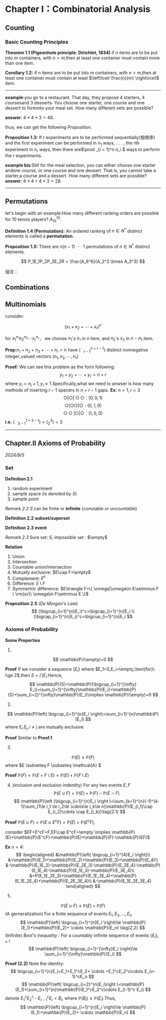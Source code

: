 # Chapter Ⅰ：Combinatorial Analysis

## Counting

### Basic Counting Principles
**Theorem 1.1 (Pigeonhole principle. Dirichlet, 1834)**
if $n$ items are to be put into $m$ containers, with $n > m$,then at least one container must contain more than one item.

**Corollary 1.2:**
if $n$ items are to be put into $m$ containers, with $n > m$,then at least one container must contain at least $\left\lceil \frac{n}{m} \right\rceil$ item.

---

**example**:you go to a restaurant. That day, they propose 4 starters, 4 coursesand 3 desserts. You choose one starter, one course and one dessert to forminto your meal set. How many different sets are possible?

**answer**: $4 \times 4 \times 3 = 48$.

thus, we can get the following Proposition.

**Proposition 1.3:**
If $r$ experiments are to be performed sequentially(按顺序) and the first experiment can be performed in $n_1$ ways, . . . , the rth experiment in $n_r$ ways, then there are$\prod _{i = 1}^n n_i
$ ways to perform the $r$ experiments.




**example bis**:Still for the meal selection, you can either choose one starter andone course, or one course and one dessert. That is, you cannot take a starter,a course and a dessert. How many different sets are possible?
**answer**: $4 \times 4 + 4 \times 3 = 28$.

---


## Permutations

let's begin with an example:How many different ranking orders are possible for 10 tennis players? $A_{10} ^{10}$.

**Definition 1.4 (Permutation):**
An ordered ranking of $n \in  N^*$ distinct elements is called a **permutation**.

**Proposition 1.5:**
There are $n(n − 1)· · · 1$ permutations of $n \in  N^*$ distinct elements.


$$
P_1E_1P_2P_3E_2R = \frac{A_6^6}{A_2^2 \times A_3^3}
$$

组合：


## Combinations


## Multinomials
consider:

$$
(x_1 + x_2 + \cdots + x_r)^n
$$

for $x_1 ^{n_1}x_2 ^{n_2}\cdots x_r ^{n_r}$， we choose $n_1$'s $x_1$ in $n$ item, and $n_2$'s $x_2$ in $n-n_1$ item.


**Prop:**$n_1+n_2+n_3+\cdots +n_r=n$ have $(^{n+r-1}_{\ \ \ r-1})$ distinct nonnegative integer_valued vectors $(n_1,n_2,\cdots,n_r)$

**Proof:** We can see this problem as the form following:
$$
y_1+y_2+\cdots+ y_r=n+r
$$
where $y_i=n_i+1,y_i\ge 1$.Specifically,what we need to anwser is how many methods of inserting $r-1$ spacers in $n+r-1$ gaps.
**Ex:** $n=1,r=3$
$$ 
\bigcirc| \bigcirc| \bigcirc \bigcirc:(0,0,1)
$$
$$
\bigcirc| \bigcirc \bigcirc| \bigcirc:(0,1,0)
$$
$$
\bigcirc \bigcirc| \bigcirc| \bigcirc:(1,0,0)
$$
**i.e.** $(^{1+3-1}_{\ \ \ 3-1})=(^3_2)=3$
***
## Chapter.II Axioms of Probability
*2024/9/5*
### Set
**Definition 2.1**
1. random experiment
2. sample space (is denoted by $S$)
3. sample point 

*Remark 2.2* $S$ can be finite or **infinite** (conutable or uncountable)

**Definition 2.2** 
**subset/superset**

**Definition 2.3**
**event**

*Remark 2.3* Sure set: $S$, impossible set : $\empty$

**Relation**

1. Union
2. Intersection
3. Countable union/intersection
4. Mutually exclusive: $E\cap F=\empty$
5. Complement: $E^c$
6. Difference: $E\setminus F$
7. Symmertric difference: $E\triangle F=\{ \omega|\omega\in E\setminus F \ \rm{or}\  \omega\in F\setminus E \}$

**Proposition 2.5** (*De Morgan's Law*)
$$
(\bigcup_{i=1}^{n}E_i)^c=\bigcap_{i=1}^{n}E_i 
\\
(\bigcap_{i=1}^{n}E_i)^c=\bigcup_{i=1}^{n}E_i 
$$
### Axioms of Probability

**Some Properties**

1. 
$$
\mathbb{P}(\empty)=0
$$

**Proof** If we consider a sequence $\{ E_i \}$ where $E_1=S,E_i=\empty,\text{for}\ i\ge 2$,then $\displaystyle S=\bigcap_{} E_i$.Hence,
$$
\mathbb{P}(S)=\mathbb{P}(\bigcup_{i=1}^{\infty} E_i)=\sum_{i=1}^{\infty}\mathbb{P}(E_i)=\mathbb{P}(S)+\sum_{i=2}^{\infty}\mathbb{P}(E_i)\implies \mathbb{P}(\empty)=0
$$

2. 
$$
\mathbb{P}\left( \bigcup_{i=1}^{n}E_i \right)=\sum_{i=1}^{n}\mathbb{P}(E_i) 
$$
where $E_i.E_j,i\not=j$ are mutually exclusive

**Proof** Similar to **Proof.1**

3. 
$$
\mathbb{P}(E)\le \mathbb{P}(F)
$$
where $E \subseteq F \subseteq \mathcal{A} $

**Proof** $\displaystyle \mathbb{P}(F)=\mathbb{P}(E+F\setminus E)=\mathbb{P}(E)+\mathbb{P}(F\setminus E)$

4. (inclusion and exclusion indentity) For any two events $E,F$
$$
\mathbb{P}(E \cup F)=\mathbb{P}(E)+\mathbb{P}(F)-\mathbb{P}(E\cap F)
$$
$$
\mathbb{P}\left (\bigcup_{i=1}^{n}E_i \right )=\sum_{k=1}^{n}(-1)^{k-1}\sum_{1\le i_1 \le i_2\le \cdots\le i_k\le n}\mathbb{P}(E_{i_1}\cap E_{i_2}\cdots \cap E_{i_k})\tag{2.1}
$$

**Proof** $\mathbb{P}(E\cup F)=\mathbb{P}(E\cup E^cF)=\mathbb{P}(E)+\mathbb{P}(E^cF)$,

consider $EF+E^cF=F,EF\cap E^cF=\empty \implies \mathbb{P}(E)+\mathbb{P}(E^cF)=\mathbb{P}(E)+\mathbb{P}(F)-\mathbb{P}(EF)$

**Ex** $n=4$:
$$
\begin{aligned}
&\mathbb{P}\left( \bigcup_{i=1}^{4}E_i \right)\\
&=\mathbb{P}(E_1)+\mathbb{P}(E_2)+\mathbb{P}(E_3)+\mathbb{P}(E_4)\\
&-\mathbb{P}(E_1E_2)-\mathbb{P}(E_2E_3)-\mathbb{P}(E_2E_4)-\mathbb{P}(E_1E_4)-\mathbb{P}(E_1E_3)-\mathbb{P}(E_3E_4)\\
&+P(E_1E_2E_3)+\mathbb{P}(E_1E_3E_4)+\mathbb{P}(E_1E_2E_4)+\mathbb{P}(E_2E_3E_4)\\
&-\mathbb{P}(E_1E_2E_3E_4)
\end{aligned}
$$

5.  
$$
\mathbb{P}(E\cup F)\le \mathbb{P}(E)+\mathbb{P}(F)
$$
(A gerneralization) For a finite sequence of events $E_1,E_2, \ldots ,E_n$
$$
\mathbb{P}\left( \bigcup_{i=1}^{n}E_i  \right)\le \mathbb{P}(E_1)+\mathbb{P}(E_2)+ \cdots \mathbb{P}(E_n) \tag{2.2}
$$
(Infinite) *Bool's inequality* : For a countably infinite sequence of events $\{ E_i \}_{i\ge 1}$
$$
\mathbb{P}\left( \bigcup_{i=1}^{\infty}E_i \right)\le \sum_{i=1}^{\infty}\mathbb{P}(E_i)
$$

**Proof (2.2)** Note the identity:
$$
\bigcup_{i=1}^{n}E_i=E_1+E_1^cE_2+ \cdots +E_1^cE_2^c\cdots E_{n-1}^cE_n
$$
$$
\mathbb{P}\left( \bigcup_{i=2}^{n}E_i\right )=\mathbb{P}(E_1)+\sum_{i=1}^{n}\mathbb{P}(E_1^cE_2^c\cdots E_{i-1}^c E_i)
$$
denote $E_1^cE_2^c\cdots E_{i-1}^c E_i=B_i$, where $\mathbb{P}(B_i)\le \mathbb{P}(E_i)$.Thus,
$$
\mathbb{P}\left( \bigcup_{i=1}^{n}E_i  \right)\le \mathbb{P}(E_1)+\mathbb{P}(E_2)+ \cdots \mathbb{P}(E_n)
$$